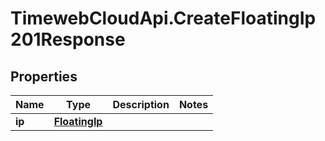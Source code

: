 # TimewebCloudApi.CreateFloatingIp201Response

## Properties

Name | Type | Description | Notes
------------ | ------------- | ------------- | -------------
**ip** | [**FloatingIp**](FloatingIp.md) |  | 



